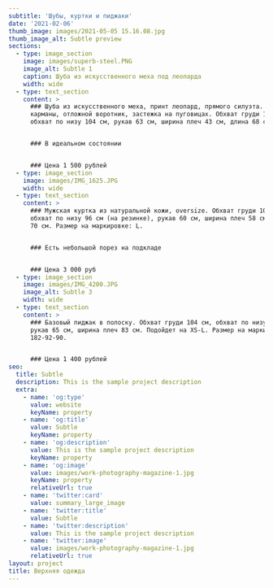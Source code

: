 ```yaml
---
subtitle: 'Шубы, куртки и пиджаки'
date: '2021-02-06'
thumb_image: images/2021-05-05 15.16.08.jpg
thumb_image_alt: Subtle preview
sections:
  - type: image_section
    image: images/superb-steel.PNG
    image_alt: Subtle 1
    caption: Шуба из искусственного меха под леопарда
    width: wide
  - type: text_section
    content: >
      ### Шуба из искусственного меха, принт леопард, прямого силуэта. Прорезные
      карманы, отложной воротник, застежка на пуговицах. Обхват груди 100 см,
      обхват по низу 104 см, рукав 63 см, ширина плеч 43 см, длина 68 см.


      ### В идеальном состоянии


      ### Цена 1 500 рублей
  - type: image_section
    image: images/IMG_1625.JPG
    width: wide
  - type: text_section
    content: >
      ### Мужская куртка из натуральной кожи, oversize. Обхват груди 106 см,
      обхват по низу 96 см (на резинке), рукав 60 см, ширина плеч 58 см, длина
      70 см. Размер на маркировке: L.


      ### Есть небольшой порез на подкладе


      ### Цена 3 000 руб
  - type: image_section
    image: images/IMG_4200.JPG
    image_alt: Subtle 3
    width: wide
  - type: text_section
    content: >
      ### Базовый пиджак в полоску. Обхват груди 104 см, обхват по низу 104 см,
      рукав 65 см, ширина плеч 83 см. Подойдет на XS-L. Размер на маркировке:
      182-92-90.


      ### Цена 1 400 рублей
seo:
  title: Subtle
  description: This is the sample project description
  extra:
    - name: 'og:type'
      value: website
      keyName: property
    - name: 'og:title'
      value: Subtle
      keyName: property
    - name: 'og:description'
      value: This is the sample project description
      keyName: property
    - name: 'og:image'
      value: images/work-photography-magazine-1.jpg
      keyName: property
      relativeUrl: true
    - name: 'twitter:card'
      value: summary_large_image
    - name: 'twitter:title'
      value: Subtle
    - name: 'twitter:description'
      value: This is the sample project description
    - name: 'twitter:image'
      value: images/work-photography-magazine-1.jpg
      relativeUrl: true
layout: project
title: Верхняя одежда
---
```

